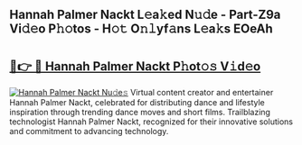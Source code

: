 ## Hannah Palmer Nackt L𝚎a𝚔ed N𝚞𝚍e - Part-Z9a Vi𝚍𝚎o P𝚑𝚘tos - H𝚘𝚝 O𝚗𝚕yf𝚊ns L𝚎a𝚔s EOeAh

# <h2><a href="http://kf6fzjg.oniu.top/?m=Hannah+Palmer+Nackt">🔗👉 🔴 Hannah Palmer Nackt P𝚑ot𝚘𝚜 V𝚒d𝚎o</a></h2>

[![Hannah Palmer Nackt Nu𝚍e𝚜](https://i.imgur.com/0qMVB7G.gif)](http://kf6fzjg.oniu.top/?m=Hannah+Palmer+Nackt)
Virtual content creator and entertainer Hannah Palmer Nackt, celebrated for distributing dance and lifestyle inspiration through trending dance moves and short films. Trailblazing technologist Hannah Palmer Nackt, recognized for their innovative solutions and commitment to advancing technology.  
